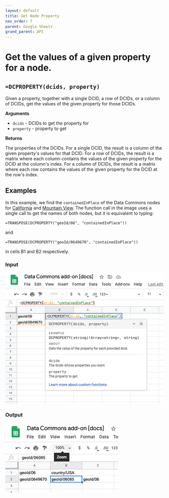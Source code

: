 ```yaml
---
layout: default
title: Get Node Property
nav_order: 7
parent: Google Sheets
grand_parent: API
---
```


# Get the values of a given property for a node.

## `=DCPROPERTY(dcids, property)`

Given a property, together with a single DCID, a row of DCIDs, or a column of DCIDs, get the values of the given property for those DCIDs.

**Arguments**
*    `dcids` - DCIDs to get the property for
*    `property` - property to get

**Returns**

The properties of the DCIDs. For a single DCID, the result is a column of the given property's values for that DCID. For a row of DCIDs, the result is a matrix where each column contains the values of the given property for the DCID at the column's index. For a column of DCIDs, the result is a matrix where each row contains the values of the given property for the DCID at the row's index.

## Examples

In this example, we find the `containedInPlace` of the Data Commons nodes for [California](https://datacommons.org/browser/geoId/06) and [Mountain View](https://datacommons.org/browser/geoId/0649670). The function call in the image uses a single call to get the names of both nodes, but it is equivalent to typing:

```
=TRANSPOSE(DCPROPERTY("geoId/06", "containedInPlace"))
```

and

```
=TRANSPOSE(DCPROPERTY("geoId/0649670", "containedInPlace"))
```

in cells B1 and B2 respectively.

### Input

![](/assets/images/sheets/sheets_get_property_input.png)

### Output

![](/assets/images/sheets/sheets_get_property_output.png)

